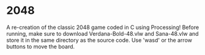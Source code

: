 # 2048
A re-creation of the classic 2048 game coded in C using Processing!
Before running, make sure to download Verdana-Bold-48.vlw and Sana-48.vlw and store it in the same directory as the source code.
Use 'wasd' or the arrow buttons to move the board.

